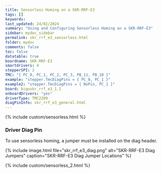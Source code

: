 ```yaml
---
title: Sensorless Homing on a SKR-RRF-E3
tags: []
keywords: 
last_updated: 24/02/2024
summary: "Using and Configuring Sensorless Homing on a SKR-RRF-E3"
sidebar: mydoc_sidebar
permalink: skr_rrf_e3_sensorless.html
folder: mydoc
comments: false
toc: false
datatable: true
boardname: SKR-RRF-E3
smartdrivers: 4
stepperSPI: 2
TMC: "{ PC_0, PC_1, PC_2, PC_3, PB_11, PB_10 }"
example: "stepper.TmcDiagPins = { PC_0, PC_1 }"
example2: "stepper.TmcDiagPins = { NoPin, PC_1 }"
board: biquskr_rrf_e3_1.1
onboardDrivers: "yes"
driverType: TMC2209
diagPinInfo: skr_rrf_e3_general.html
---
```


{% include custom/sensorless.html %}

### Driver Diag Pin

To use sensorless homing, a jumper must be installed on the diag header.

{% include image.html file="skr_rrf_e3_diag.png" alt="SKR-RRF-E3 Diag Jumpers" caption="SKR-RRF-E3 Diag Jumper Locations" %}

{% include custom/sensorless_2.html %}
